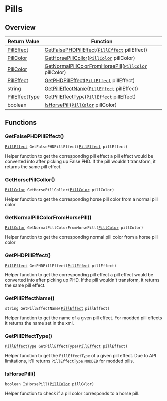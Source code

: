 # Pills

## Overview

| Return Value | Function |
| - | - |
| [PillEffect](https://wofsauge.github.io/IsaacDocs/rep/enums/PillEffect.html) | [GetFalsePHDPillEffect](pills.md#getfalsephdpilleffect)([`PillEffect`](https://wofsauge.github.io/IsaacDocs/rep/enums/PillEffect.html) pillEffect) |
| [PillColor](https://wofsauge.github.io/IsaacDocs/rep/enums/PillColor.html) | [GetHorsePillCollor](pills.md#gethorsepillcollor)([`PillColor`](https://wofsauge.github.io/IsaacDocs/rep/enums/PillColor.html) pillColor) |
| [PillColor](https://wofsauge.github.io/IsaacDocs/rep/enums/PillColor.html) | [GetNormalPillColorFromHorsePill](pills.md#getnormalpillcolorfromhorsepill)([`PillColor`](https://wofsauge.github.io/IsaacDocs/rep/enums/PillColor.html) pillColor) |
| [PillEffect](https://wofsauge.github.io/IsaacDocs/rep/enums/PillEffect.html) | [GetPHDPillEffect](pills.md#getphdpilleffect)([`PillEffect`](https://wofsauge.github.io/IsaacDocs/rep/enums/PillEffect.html) pillEffect) |
| string | [GetPillEffectName](pills.md#getpilleffectname)([`PillEffect`](https://wofsauge.github.io/IsaacDocs/rep/enums/PillEffect.html) pillEffect) |
| [PillEffectType](../custom-enums/pilleffecttype.md) | [GetPillEffectType](pills.md#getpilleffecttype)([`PillEffect`](https://wofsauge.github.io/IsaacDocs/rep/enums/PillEffect.html) pillEffect) |
| boolean | [IsHorsePill](pills.md#ishorsepill)([`PillColor`](https://wofsauge.github.io/IsaacDocs/rep/enums/PillColor.html) pillColor) |

## Functions

### GetFalsePHDPillEffect()

[`PillEffect`](https://wofsauge.github.io/IsaacDocs/rep/enums/PillEffect.html)` GetFalsePHDPillEffect(`[`PillEffect`](https://wofsauge.github.io/IsaacDocs/rep/enums/PillEffect.html)` pillEffect)`

Helper function to get the corresponding pill effect a pill effect would be converted into after picking up False PHD. 
If the pill wouldn't transform, it returns the same pill effect. 

### GetHorsePillCollor()

[`PillColor`](https://wofsauge.github.io/IsaacDocs/rep/enums/PillColor.html)` GetHorsePillCollor(`[`PillColor`](https://wofsauge.github.io/IsaacDocs/rep/enums/PillColor.html)` pillColor)`

Helper function to get the corresponding horse pill color from a normal pill color 

### GetNormalPillColorFromHorsePill()

[`PillColor`](https://wofsauge.github.io/IsaacDocs/rep/enums/PillColor.html)` GetNormalPillColorFromHorsePill(`[`PillColor`](https://wofsauge.github.io/IsaacDocs/rep/enums/PillColor.html)` pillColor)`

Helper function to get the corresponding normal pill color from a horse pill color 

### GetPHDPillEffect()

[`PillEffect`](https://wofsauge.github.io/IsaacDocs/rep/enums/PillEffect.html)` GetPHDPillEffect(`[`PillEffect`](https://wofsauge.github.io/IsaacDocs/rep/enums/PillEffect.html)` pillEffect)`

Helper function to get the corresponding pill effect a pill effect would be converted into after picking up PHD. 
If the pill wouldn't transform, it returns the same pill effect. 

### GetPillEffectName()

`string GetPillEffectName(`[`PillEffect`](https://wofsauge.github.io/IsaacDocs/rep/enums/PillEffect.html)` pillEffect)`

Helper function to get the name of a given pill effect. For modded pill effects it returns the name set in the xml. 

### GetPillEffectType()

[`PillEffectType`](../custom-enums/pilleffecttype.md)` GetPillEffectType(`[`PillEffect`](https://wofsauge.github.io/IsaacDocs/rep/enums/PillEffect.html)` pillEffect)`

Helper function to get the `PillEffectType` of a given pill effect. 
Due to API limitations, it'll returns `PillEffectType.MODDED` for modded pills. 

### IsHorsePill()

`boolean IsHorsePill(`[`PillColor`](https://wofsauge.github.io/IsaacDocs/rep/enums/PillColor.html)` pillColor)`

Helper function to check if a pill color corresponds to a horse pill. 

